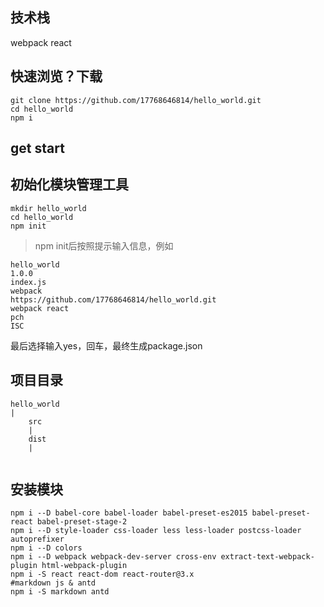 ## 技术栈

webpack react

## 快速浏览？下载
```
git clone https://github.com/17768646814/hello_world.git
cd hello_world
npm i
```

## get start

## 初始化模块管理工具
```
mkdir hello_world
cd hello_world
npm init
```
> npm init后按照提示输入信息，例如
```
hello_world
1.0.0
index.js
webpack
https://github.com/17768646814/hello_world.git
webpack react
pch
ISC
```
最后选择输入yes，回车，最终生成package.json

## 项目目录
```
hello_world
|
    src
    |
    dist
    |
    
```

## 安装模块

```
npm i --D babel-core babel-loader babel-preset-es2015 babel-preset-react babel-preset-stage-2 
npm i --D style-loader css-loader less less-loader postcss-loader autoprefixer
npm i --D colors
npm i --D webpack webpack-dev-server cross-env extract-text-webpack-plugin html-webpack-plugin
npm i -S react react-dom react-router@3.x
#markdown js & antd
npm i -S markdown antd

```
